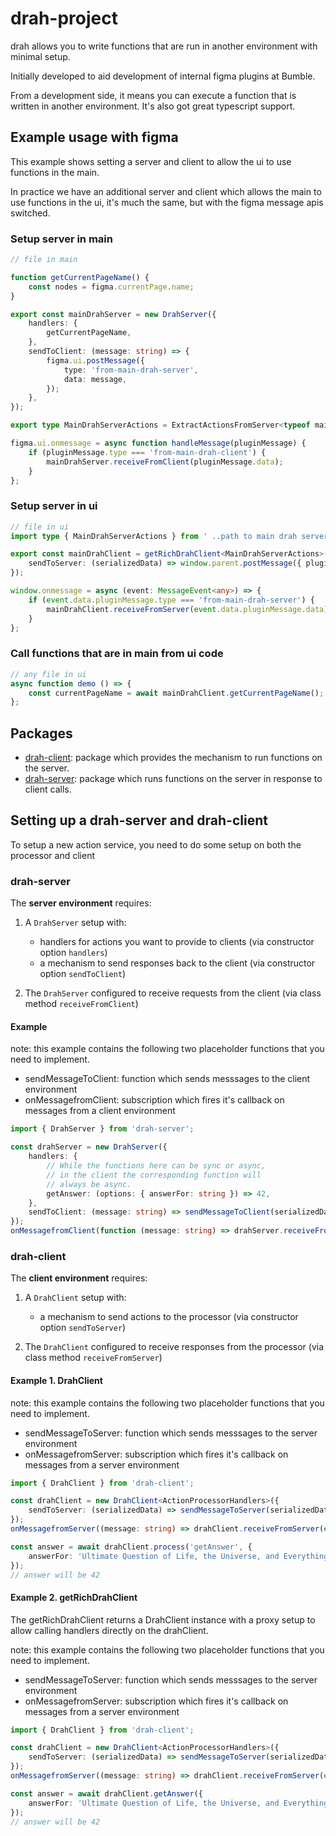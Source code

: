 # drah-project

drah allows you to write functions that are run in another environment with minimal setup.

Initially developed to aid development of internal figma plugins at Bumble.

From a development side, it means you can execute a function that is written in another environment. It's also got great typescript support.

## Example usage with figma

This example shows setting a server and client to allow the ui to use functions in the main.

In practice we have an additional server and client which allows the main to use functions in the ui, it's much the same, but with the figma message apis switched.

### Setup server in main

```ts
// file in main

function getCurrentPageName() {
    const nodes = figma.currentPage.name;
}

export const mainDrahServer = new DrahServer({
    handlers: {
        getCurrentPageName,
    },
    sendToClient: (message: string) => {
        figma.ui.postMessage({
            type: 'from-main-drah-server',
            data: message,
        });
    },
});

export type MainDrahServerActions = ExtractActionsFromServer<typeof mainDrahServer>;

figma.ui.onmessage = async function handleMessage(pluginMessage) {
    if (pluginMessage.type === 'from-main-drah-client') {
        mainDrahServer.receiveFromClient(pluginMessage.data);
    }
};
```

### Setup server in ui

```ts
// file in ui
import type { MainDrahServerActions } from ' ..path to main drah server.. '

export const mainDrahClient = getRichDrahClient<MainDrahServerActions>({
    sendToServer: (serializedData) => window.parent.postMessage({ pluginMessage: { type: 'from-main-drah-client', data: serializedData } }, '*'),
});

window.onmessage = async (event: MessageEvent<any>) => {
    if (event.data.pluginMessage.type === 'from-main-drah-server') {
        mainDrahClient.receiveFromServer(event.data.pluginMessage.data);
    }
};
```

### Call functions that are in main from ui code

```ts
// any file in ui
async function demo () => {
    const currentPageName = await mainDrahClient.getCurrentPageName();
};
```

## Packages

-   [drah-client](#drah-client): package which provides the mechanism to run functions on the server.
-   [drah-server](#drah-server): package which runs functions on the server in response to client calls.

## Setting up a drah-server and drah-client

To setup a new action service, you need to do some setup on both the processor and client

### drah-server

The **server environment** requires:

1. A `DrahServer` setup with:

    - handlers for actions you want to provide to clients (via constructor option `handlers`)
    - a mechanism to send responses back to the client (via constructor option `sendToClient`)

2. The `DrahServer` configured to receive requests from the client (via class method `receiveFromClient`)

#### Example

note: this example contains the following two placeholder functions that you need to implement.

-   sendMessageToClient: function which sends messsages to the client environment
-   onMessagefromClient: subscription which fires it's callback on messages from a client environment

```ts
import { DrahServer } from 'drah-server';

const drahServer = new DrahServer({
    handlers: {
        // While the functions here can be sync or async,
        // in the client the corresponding function will
        // always be async.
        getAnswer: (options: { answerFor: string }) => 42,
    },
    sendToClient: (message: string) => sendMessageToClient(serializedData),
});
onMessagefromClient(function (message: string) => drahServer.receiveFromClient(message));
```

### drah-client

The **client environment** requires:

1. A `DrahClient` setup with:

    - a mechanism to send actions to the processor (via constructor option `sendToServer`)

2. The `DrahClient` configured to receive responses from the processor (via class method `receiveFromServer`)

#### Example 1. DrahClient

note: this example contains the following two placeholder functions that you need to implement.

-   sendMessageToServer: function which sends messsages to the server environment
-   onMessagefromServer: subscription which fires it's callback on messages from a server environment

```ts
import { DrahClient } from 'drah-client';

const drahClient = new DrahClient<ActionProcessorHandlers>({
    sendToServer: (serializedData) => sendMessageToServer(serializedData),
});
onMessagefromServer((message: string) => drahClient.receiveFromServer(event.data));

const answer = await drahClient.process('getAnswer', {
    answerFor: 'Ultimate Question of Life, the Universe, and Everything',
});
// answer will be 42
```

#### Example 2. getRichDrahClient

The getRichDrahClient returns a DrahClient instance with a proxy setup to allow calling handlers
directly on the drahClient.

note: this example contains the following two placeholder functions that you need to implement.

-   sendMessageToServer: function which sends messsages to the server environment
-   onMessagefromServer: subscription which fires it's callback on messages from a server environment

```ts
import { DrahClient } from 'drah-client';

const drahClient = new DrahClient<ActionProcessorHandlers>({
    sendToServer: (serializedData) => sendMessageToServer(serializedData),
});
onMessagefromServer((message: string) => drahClient.receiveFromServer(event.data));

const answer = await drahClient.getAnswer({
    answerFor: 'Ultimate Question of Life, the Universe, and Everything',
});
// answer will be 42
```
